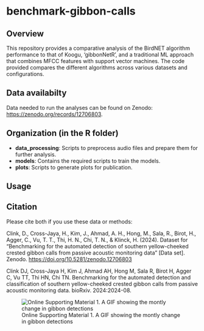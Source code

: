 
<!-- README.md is generated from README.Rmd. Please edit that file -->

# benchmark-gibbon-calls

<!-- badges: start -->
<!-- badges: end -->

## Overview

This repository provides a comparative analysis of the BirdNET algorithm
performance to that of Koogu, ‘gibbonNetR’, and a traditional ML
approach that combines MFCC features with support vector machines. The
code provided compares the different algorithms across various datasets
and configurations.

## Data availabilty

Data needed to run the analyses can be found on Zenodo:
<https://zenodo.org/records/12706803>.

## Organization (in the R folder)

- **data_processing**: Scripts to preprocess audio files and prepare
  them for further analysis.
- **models**: Contains the required scripts to train the models.
- **plots**: Scripts to generate plots for publication.

## Usage

## Citation

Please cite both if you use these data or methods:

Clink, D., Cross-Jaya, H., Kim, J., Ahmad, A. H., Hong, M., Sala, R.,
Birot, H., Agger, C., Vu, T. T., Thi, H. N., Chi, T. N., & Klinck, H.
(2024). Dataset for “Benchmarking for the automated detection of
southern yellow-cheeked crested gibbon calls from passive acoustic
monitoring data” \[Data set\]. Zenodo.
<https://doi.org/10.5281/zenodo.12706803>

Clink DJ, Cross-Jaya H, Kim J, Ahmad AH, Hong M, Sala R, Birot H, Agger
C, Vu TT, Thi HN, Chi TN. Benchmarking for the automated detection and
classification of southern yellow-cheeked crested gibbon calls from
passive acoustic monitoring data. bioRxiv. 2024:2024-08.

<figure>
<img
src="/Users/denaclink/Desktop/RStudioProjects/benchmark-gibbon-calls/MonthlyGIFFramesCallDensityOverTime.gif"
alt="Online Supporting Material 1. A GIF showing the montly change in gibbon detections" />
<figcaption aria-hidden="true">Online Supporting Material 1. A GIF
showing the montly change in gibbon detections</figcaption>
</figure>
